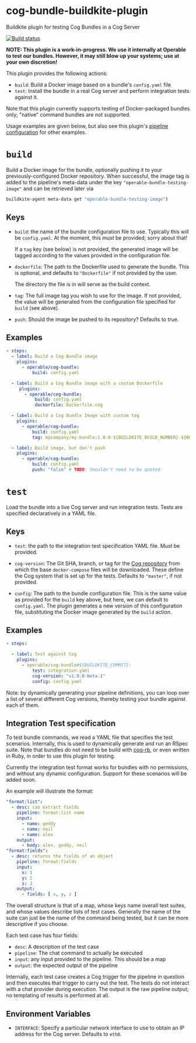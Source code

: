 # cog-bundle-buildkite-plugin
Buildkite plugin for testing Cog Bundles in a Cog Server

[![Build status](https://badge.buildkite.com/be17ba01fa3d366cea89f2f28bce33901ed8220d93943bb8a4.svg?branch=master)](https://buildkite.com/operable/cog-bundle-buildkite-plugin)

**NOTE: This plugin is a work-in-progress. We use it internally at Operable to test our bundles. However, it may still blow up your systems; use at your own discretion!**

This plugin provides the following actions:
* `build`: Build a Docker image based on a bundle's `config.yaml` file
* `test`: Install the bundle in a real Cog server and perform integration tests against it.

Note that this plugin currently supports testing of Docker-packaged bundles only; "native" command bundles are not supported.

Usage examples are given below, but also see this plugin's [pipeline configuration](.buildkite/pipeline.sh) for other examples.

# `build`
Build a Docker image for the bundle, optionally pushing it to your previously-configured Docker repository. When successful, the image tag is added to the pipeline's meta-data under the key `"operable-bundle-testing-image"` and can be retrieved later via

```sh
buildkite-agent meta-data get "operable-bundle-testing-image")
```

## Keys
* `build`: the name of the bundle configuration file to use.
  Typically this will be `config.yaml`. At the moment, this *must* be provided; sorry about that!

  If a `tag` key (see below) is not provided, the generated image will be tagged according to the values provided in the configuration file.

* `dockerfile`: The path to the Dockerfile used to generate the bundle. This is optional, and defaults to   `"Dockerfile"` if not provided by the user.

  The directory the file is in will serve as the build context.

* `tag`: The full image tag you wish to use for the image. If not provided, the value will be generated from the configuration file specified for `build` (see above).

* `push`: Should the image be pushed to its repository? Defaults to true.

## Examples

```yaml
- steps:
  - label: Build a Cog Bundle image
    plugins:
      - operable/cog-bundle:
          build: config.yaml

  - label: Build a Cog Bundle image with a custom Dockerfile
     plugins:
       - operable/cog-bundle:
           build: config.yaml
           dockerfile: Dockerfile.cog

  - label: Build a Cog Bundle Image with custom tag
    plugins:
      - operable/cog-bundle:
          build: config.yaml
          tag: mycompany/my-bundle:1.0.0-${BUILDKITE_BUILD_NUMBER}-${BUILDKITE_COMMIT}

  - label: Build image, but don't push
    plugins:
      - operable/cog-bundle:
          build: config.yaml
          push: "false" # TODO: Shouldn't need to be quoted
```

# `test`

Load the bundle into a live Cog server and run integration tests. Tests are specified declaratively in a YAML file.

## Keys
* `test`: the path to the integration test specification YAML file. Must be provided.

* `cog-version`: The Git SHA, branch, or tag for the [Cog repository](https://github.com/operable/cog) from which the base `docker-compose` files will be downloaded. These define the Cog system that is set up for the tests. Defaults to `"master"`, if not provided.

* `config`: The path to the bundle configuration file. This is the same value as provided for the `build` key above, but here, we can default to `config.yaml`. The plugin generates a new version of this configuration file, substituting the Docker image generated by the `build` action.

## Examples

```yaml
- steps:

  - label: Test against Cog
    plugins:
      - operable/cog-bundle#${BUILDKITE_COMMIT}:
          test: integration.yaml
          cog-version: "v1.0.0-beta.1"
          config: config.yaml
```

Note: by dynamically generating your pipeline definitions, you can loop over a list of several different Cog versions, thereby testing your bundle against each of them.

## Integration Test specification

To test bundle commands, we read a YAML file that specifies the test scenarios. Internally, this is used to dynamically generate and run an RSpec suite. Note that bundles do not need to be build with [cog-rb](https://github.com/operable/cog-rb), or even written in Ruby, in order to use this plugin for testing.

Currently the integration test format works for bundles with no permissions, and without any dynamic configuration. Support for these scenarios will be added soon.

An example will illustrate the format:

```yaml
"format:list":
  - desc: can extract fields
    pipeline: format:list name
    input:
      - name: geddy
      - name: neil
      - name: alex
    output:
      - body: alex, geddy, neil
"format:fields":
  - desc: returns the fields of an object
    pipeline: format:fields
    input:
      x: 1
      y: 2
      z: 3
    output:
      - fields: [ x, y, z ]
```

The overall structure is that of a map, whose keys name overall test suites, and whose values describe lists of test cases. Generally the name of the suite can just be the name of the command being tested, but it can be more descriptive if you choose.

Each test case has four fields:

* `desc`: A description of the test case
* `pipeline`: The chat command to actually be executed
* `input`: any input provided to the pipeline. This should be a map
* `output`: the expected output of the pipeline

Internally, each test case creates a Cog trigger for the pipeline in question and then executes that trigger to carry out the test. The tests do not interact with a chat provider during execution. The output is the raw pipeline output; no templating of results is performed at all.

## Environment Variables

* `INTERFACE`: Specify a particular network interface to use to obtain an IP address for the Cog server. Defaults to `eth0`.
